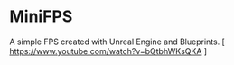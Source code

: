 # MiniFPS
 A simple FPS created with Unreal Engine and Blueprints. [ https://www.youtube.com/watch?v=bQtbhWKsQKA ]
